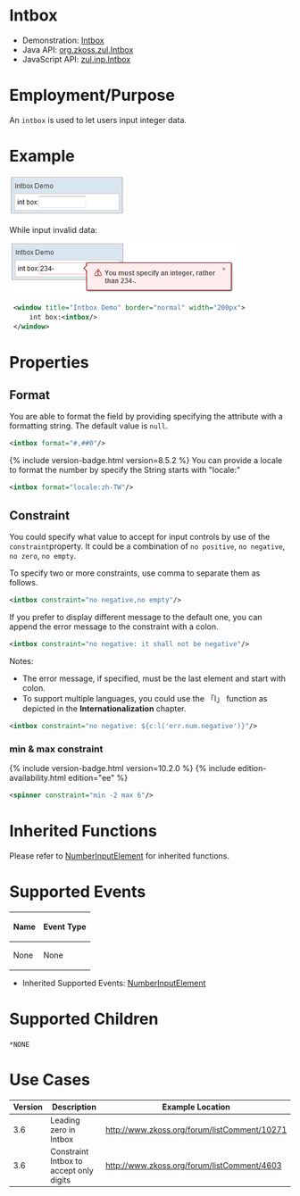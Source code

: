 # Intbox

- Demonstration: [Intbox](http://www.zkoss.org/zkdemo/input/form_sample)
- Java API: [org.zkoss.zul.Intbox](https://www.zkoss.org/javadoc/latest/zk/org/zkoss/zul/Intbox.html)
- JavaScript API: [zul.inp.Intbox](https://www.zkoss.org/javadoc/latest/jsdoc/classes/zul.inp.Intbox.html)


# Employment/Purpose

An `intbox` is used to let users input integer data.

# Example

![](/zk_component_ref/images/ZKComRef_Intbox.png)

While input invalid data:

![](/zk_component_ref/images/ZKComRef_Intbox2.png)

```xml
 <window title="Intbox Demo" border="normal" width="200px">
     int box:<intbox/>
 </window>
```

# Properties

## Format

You are able to format the field by providing specifying the attribute
with a formatting string. The default value is `null`.

```xml
<intbox format="#,##0"/>
```

{% include version-badge.html version=8.5.2 %} You can provide a locale to format
the number by specify the String starts with "locale:"

```xml
<intbox format="locale:zh-TW"/>
```

## Constraint

You could specify what value to accept for input controls by use of the
`constraint`property. It could be a combination of `no positive`,
`no negative`, `no zero`, `no empty`.

To specify two or more constraints, use comma to separate them as
follows.

```xml
<intbox constraint="no negative,no empty"/>
```

If you prefer to display different message to the default one, you can
append the error message to the constraint with a colon.

```xml
<intbox constraint="no negative: it shall not be negative"/>
```

Notes:

- The error message, if specified, must be the last element and start
  with colon.
- To support multiple languages, you could use the 「l」 function as
  depicted in the **Internationalization** chapter.

```xml
<intbox constraint="no negative: ${c:l('err.num.negative')}"/>
```

### min & max constraint
{% include version-badge.html version=10.2.0 %}
{% include edition-availability.html edition="ee" %}

```xml
<spinner constraint="min -2 max 6"/>
```

# Inherited Functions

Please refer to [NumberInputElement]({{site.baseurl}}/zk_component_ref/numberinputelement)
for inherited functions.

# Supported Events

<table>
<thead>
<tr class="header">
<th><center>
<p>Name</p>
</center></th>
<th><center>
<p>Event Type</p>
</center></th>
</tr>
</thead>
<tbody>
<tr class="odd">
<td><p>None</p></td>
<td><p>None</p></td>
</tr>
</tbody>
</table>

- Inherited Supported Events: [NumberInputElement]({{site.baseurl}}/zk_component_ref/numberinputelement#Supported_Events)

# Supported Children

`*NONE`

# Use Cases

| Version | Description                             | Example Location                                                                               |
|---------|-----------------------------------------|------------------------------------------------------------------------------------------------|
| 3.6     | Leading zero in Intbox                  | [<http://www.zkoss.org/forum/listComment/10271>](http://www.zkoss.org/forum/listComment/10271) |
| 3.6     | Constraint Intbox to accept only digits | [<http://www.zkoss.org/forum/listComment/4603>](http://www.zkoss.org/forum/listComment/4603)   |
